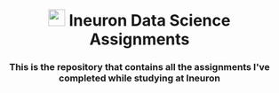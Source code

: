 <h1 align="center"> <img src="https://raw.githubusercontent.com/MartinHeinz/MartinHeinz/master/wave.gif" width="30px"> Ineuron Data Science Assignments</h1>


<h3 align="center">This is the repository that contains all the assignments I've completed while studying at Ineuron </h3>
